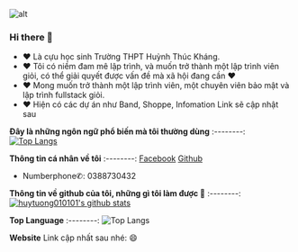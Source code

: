 ![alt](https://cdn.pixabay.com/animation/2022/11/24/10/18/10-18-16-852_512.gif)

### Hi there 👋
 + ❤️ Là cựu học sinh Trường THPT Huỳnh Thúc Kháng. 
 + ❤️ Tôi có niềm đam mê lập trình, và muốn trở thành một lập trình viên giỏi, có thể giải quyết được vấn đề mà xã hội đang cần ❤️
 + ❤️ Mong muốn trở thành một lập trình viên, một chuyên viên bảo mật và lập trình fullstack giỏi.
 + ❤️ Hiện có các dự án như Band, Shoppe, Infomation Link sẽ cập nhật sau  

 
**Đây là những ngôn ngữ phổ biến mà tôi thường dùng** 
 :--------:
[![Top Langs](https://github-readme-stats.vercel.app/api/top-langs/?username=Ducmanhsuper&layout=pie)](https://github.com/Ducmanhsuper/github-readme-stats)


**Thông tin cá nhân về tôi**
 :--------:
[Facebook](https://www.facebook.com/ducmanh0206/?locale=vi_VN)
[Github](https://github.com/Ducmanhsuper)
+ Numberphone✆: 0388730432

**Thông tin về github của tôi, những gì tôi làm được 🤤**
 :--------:
[![huytuong010101's github stats](https://github-readme-stats.vercel.app/api?username=ducmanhsuper&show_icons=true&theme=default)](https://github.com/ducmanhsuper/)


**Top Language**
 :--------:
![Top Langs](https://github-readme-stats.vercel.app/api/top-langs/?username=ducmanhsuper&langs_count=4)


**Website**
Link cập nhất sau nhé: 😄





